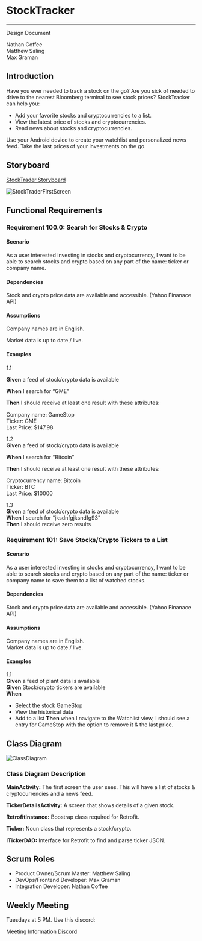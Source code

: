 # StockTracker

---

Design Document  

Nathan Coffee  
Matthew Saling  
Max Graman  
## Introduction 

Have you ever needed to track a stock on the go?  Are you sick of needed to drive to the nearest Bloomberg terminal to see stock prices? StockTracker can help you:  

-	Add your favorite stocks and cryptocurrencies to a list.
-	View the latest price of stocks and cryptocurrencies.
-	Read news about stocks and cryptocurrencies. 

Use your Android device to create your watchlist and personalized news feed.  Take the last prices of your investments on the go.  

## Storyboard

[StockTrader Storyboard](https://www.fluidui.com/editor/live/project/p_cTrwk2yPhweCZmQo8kZMIkh41C5ESBpG)

![StockTraderFirstScreen](https://user-images.githubusercontent.com/58449342/106372946-f7b8b200-6342-11eb-96dd-930214495ded.JPG)

## Functional Requirements

### Requirement 100.0: Search for Stocks & Crypto

#### Scenario

As a user interested investing in stocks and cryptocurrency, I want to be able to search stocks and crypto based on any part of the name: ticker or company name.  

#### Dependencies

Stock and crypto price data are available and accessible. (Yahoo Finanace API) 

#### Assumptions

Company names are in English.  

Market data is up to date / live.  

#### Examples
1.1  

**Given** a feed of stock/crypto data is available  

**When**  I search for “GME”  

**Then** I should receive at least one result with these attributes:  

Company name: GameStop  
Ticker: GME  
Last Price: $147.98  


1.2  
**Given** a feed of stock/crypto data is available  

**When** I search for “Bitcoin”  

**Then** I should receive at least one result with these attributes:   

Cryptocurrency name: Bitcoin  
Ticker: BTC  
Last Price: $10000
 

1.3  
**Given** a feed of stock/crypto data is available  
**When** I search for “jksdnfgjksndfg93”  
**Then** I should receive zero results  


### Requirement 101: Save Stocks/Crypto Tickers to a List

#### Scenario

As a user interested investing in stocks and cryptocurrency, I want to be able to search stocks and crypto based on any part of the name: ticker or company name to save them to a list of watched stocks.     

#### Dependencies
Stock and crypto price data are available and accessible. (Yahoo Finanace API)  

#### Assumptions  
Company names are in English.  
Market data is up to date / live. 

#### Examples  

1.1  
**Given** a feed of plant data is available  
**Given** Stock/crypto tickers are available  
**When**  

-	Select the stock GameStop  
-   View the historical data
-   Add to a list
**Then**  when I navigate to the Watchlist view, I should see a entry for GameStop with the option to remove it & the last price.  

## Class Diagram

![ClassDiagram](https://user-images.githubusercontent.com/2224876/82162015-54387780-986f-11ea-998f-a45fdf8c3bf1.png)

### Class Diagram Description


**MainActivity:**  The first screen the user sees.  This will have a list of stocks & cryptocurrencies and a news feed.

**TickerDetailsActivity:**  A screen that shows details of a given stock.  

**RetrofitInstance:** Boostrap class required for Retrofit.  

**Ticker:** Noun class that represents a stock/crypto.  

**ITickerDAO:** Interface for Retrofit to find and parse ticker JSON.  

## Scrum Roles

- Product Owner/Scrum Master: Matthew Saling
- DevOps/Frontend Developer: Max Graman  
- Integration Developer: Nathan Coffee  

## Weekly Meeting

Tuesdays at 5 PM.  Use this discord:

Meeting Information
[Discord](https://discord.gg/m8pXX3Ex2G)